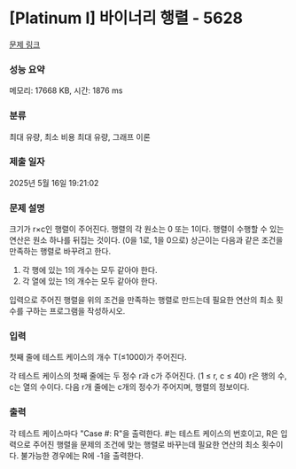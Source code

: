 # [Platinum I] 바이너리 행렬 - 5628 

[문제 링크](https://www.acmicpc.net/problem/5628) 

### 성능 요약

메모리: 17668 KB, 시간: 1876 ms

### 분류

최대 유량, 최소 비용 최대 유량, 그래프 이론

### 제출 일자

2025년 5월 16일 19:21:02

### 문제 설명

<p>크기가 r×c인 행렬이 주어진다. 행렬의 각 원소는 0 또는 1이다. 행렬이 수행할 수 있는 연산은 원소 하나를 뒤집는 것이다. (0을 1로, 1을 0으로) 상근이는 다음과 같은 조건을 만족하는 행렬로 바꾸려고 한다.</p>

<ol>
	<li>각 행에 있는 1의 개수는 모두 같아야 한다.</li>
	<li>각 열에 있는 1의 개수는 모두 같아야 한다.</li>
</ol>

<p>입력으로 주어진 행렬을 위의 조건을 만족하는 행렬로 만드는데 필요한 연산의 최소 횟수를 구하는 프로그램을 작성하시오.</p>

### 입력 

 <p>첫째 줄에 테스트 케이스의 개수 T(≤1000)가 주어진다.</p>

<p>각 테스트 케이스의 첫째 줄에는 두 정수 r과 c가 주어진다. (1 ≤ r, c ≤ 40) r은 행의 수, c는 열의 수이다. 다음 r개 줄에는 c개의 정수가 주어지며, 행렬의 정보이다.</p>

### 출력 

 <p>각 테스트 케이스마다 "Case #: R"을 출력한다. #는 테스트 케이스의 번호이고, R은 입력으로 주어진 행렬을 문제의 조건에 맞는 행렬로 바꾸는데 필요한 연산의 최소 횟수이다. 불가능한 경우에는 R에 -1을 출력한다.</p>

